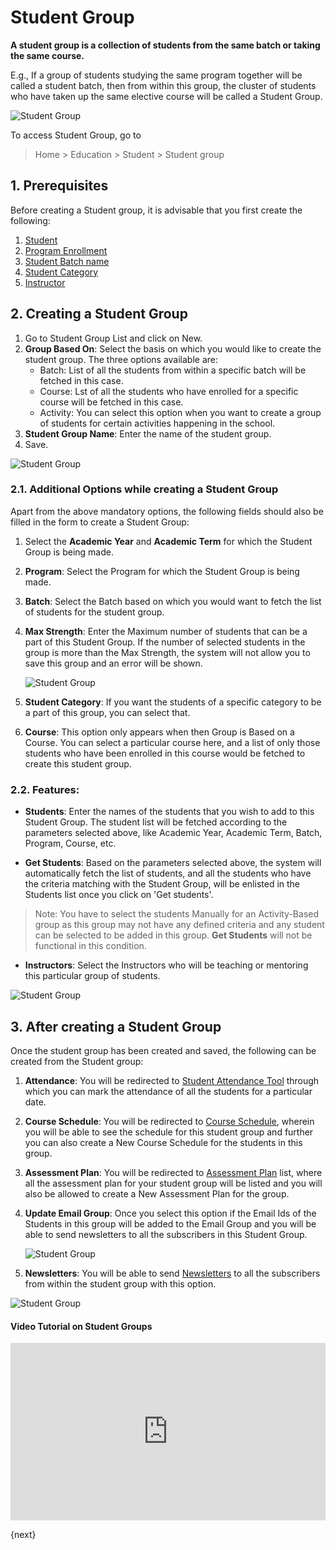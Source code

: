 <!-- add-breadcrumbs -->
# Student Group

**A student group is a collection of students from the same batch or taking the same course.**

E.g., If a group of students studying the same program together will be called a student batch, then from within this group, the cluster of students who have taken up the same elective course will be called a Student Group.

![Student Group](/docs/assets/img/education/education-student-workflow.png)

To access Student Group, go to

> Home > Education > Student > Student group

## 1. Prerequisites

Before creating a Student group, it is advisable that you first create the following:

1. [Student](/docs/user/manual/en/education/student)
1. [Program Enrollment](/docs/user/manual/en/education/program-enrollment)
1. [Student Batch name](/docs/user/manual/en/education/student-batch-name)
1. [Student Category](/docs/user/manual/en/education/student-category)
1. [Instructor](/docs/user/manual/en/education/instructor)

## 2. Creating a Student Group

1. Go to Student Group List and click on New.
1. **Group Based On**: Select the basis on which you would like to create the student group. The three options available are:
    * Batch: List of all the students from within a specific batch will be fetched in this case.
    * Course: Lst of all the students who have enrolled for a specific course will be fetched in this case.
    * Activity: You can select this option when you want to create a group of students for certain activities happening in the school.
1. **Student Group Name**: Enter the name of the student group.
1. Save.

![Student Group](/docs/assets/img/education/education-student-group-1)

### 2.1. Additional Options while creating a Student Group

Apart from the above mandatory options, the following fields should also be filled in the form to create a Student Group:

1. Select the **Academic Year** and **Academic Term** for which the Student Group is being made.
1. **Program**: Select the Program for which the Student Group is being made.
1. **Batch**: Select the Batch based on which you would want to fetch the list of students for the student group.
1. **Max Strength**: Enter the Maximum number of students that can be a part of this Student Group. If the number of selected students in the group is more than the Max Strength, the system will not allow you to save this group and an error will be shown.

    ![Student Group](/docs/assets/img/education/education-student-group-max-student-limit-error.png)

1. **Student Category**: If you want the students of a specific category to be a part of this group, you can select that.
1. **Course**: This option only appears when then Group is Based on a Course. You can select a particular course here, and a list of only those students who have been enrolled in this course would be fetched to create this student group.

### 2.2. Features:

* **Students**: Enter the names of the students that you wish to add to this Student Group. The student list will be fetched according to the parameters selected above, like Academic Year, Academic Term, Batch, Program, Course, etc.

* **Get Students**: Based on the parameters selected above, the system will automatically fetch the list of students, and all the students who have the criteria matching with the Student Group, will be enlisted in the Students list once you click on 'Get students'.

 > Note: You have to select the students Manually for an Activity-Based group as this group may not have any defined criteria and any student can be selected to be added in this group. **Get Students** will not be functional in this condition. 

* **Instructors**: Select the Instructors who will be teaching or mentoring this particular group of students.

![Student Group](/docs/assets/img/education/education-student-group-4.png)

## 3. After creating a Student Group

Once the student group has been created and saved, the following can be created from the Student group:

1. **Attendance**: You will be redirected to [Student Attendance Tool](/docs/user/manual/en/education/student-attendance-tool) through which you can mark the attendance of all the students for a particular date.
1. **Course Schedule**: You will be redirected to [Course Schedule](/docs/user/manual/en/education/course-schedule), wherein you will be able to see the schedule for this student group and further you can also create a New Course Schedule for the students in this group.
1. **Assessment Plan**: You will be redirected to [Assessment Plan](/docs/user/manual/en/education/assessment_plan) list, where all the assessment plan for your student group will be listed and you will also be allowed to create a New Assessment Plan for the group.
1. **Update Email Group**: Once you select this option if the Email Ids of the Students in this group will be added to the Email Group and you will be able to send newsletters to all the subscribers in this Student Group.

    ![Student Group](/docs/assets/img/education/education-student-group-update-email.png)

1. **Newsletters**: You will be able to send [Newsletters](/docs/user/manual/en/CRM/newsletter) to all the subscribers from within the student group with this option.

![Student Group](/docs/assets/img/education/education-student-group-4.png)



#### Video Tutorial on Student Groups

<div>
    <style>.embed-container { position: relative; padding-bottom: 56.25%; height: 0; overflow: hidden; max-width: 100%; } .embed-container iframe, .embed-container object, .embed-container embed { position: absolute; top: 0; left: 0; width: 100%; height: 100%; }
    </style>
    <div class='embed-container'>       
        <iframe src='https://www.youtube.com/embed/5K_smeeE1Q4'
        frameborder='0' allowfullscreen>
        </iframe>
    </div> 
</div>

{next}
